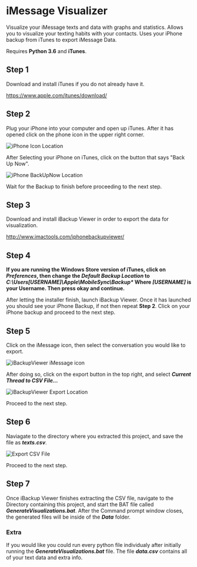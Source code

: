 # iMessage Visualizer
Visualize your iMessage texts and data with graphs and statistics. Allows you to visualize your texting habits with your contacts. Uses your iPhone backup from iTunes to export iMessage Data.

Requires **Python 3.6** and **iTunes**.

## __Step 1__
Download and install iTunes if you do not already have it.

https://www.apple.com/itunes/download/

## __Step 2__
Plug your iPhone into your computer and open up iTunes. After it has opened click on the phone icon in the upper right corner.

![iPhone Icon Location](https://www.isumsoft.com/images/apple/how-to-backup-my-contacts-from-iphone-to-my-computer/iphone-icon.png)

After Selecting your iPhone on iTunes, click on the button that says "Back Up Now".

![iPhone BackUpNow Location](https://drfone.wondershare.com/images/article/2017/09/15053246246506.jpg)

Wait for the Backup to finish before proceeding to the next step.

## __Step 3__
Download and install iBackup Viewer in order to export the data for visualization.

http://www.imactools.com/iphonebackupviewer/

## __Step 4__
**If you are running the Windows Store version of iTunes, click on *Preferences*, then change the *Default Backup Location* to *C:\Users\[USERNAME]\Apple\MobileSync\Backup\** Where *[USERNAME]* is your Username. Then press okay and continue.**

After letting the installer finish, launch iBackup Viewer. Once it has launched you should see your iPhone Backup, if not then repeat **Step 2**. Click on your iPhone backup and proceed to the next step.

## __Step 5__
Click on the iMessage icon, then select the conversation you would like to export.

![iBackupViewer iMessage icon](https://www.imactools.com/uploads/choose-imessage.png)

After doing so, click on the export button in the top right, and select ***Current Thread to CSV File...***

![iBackupViewer Export Location](https://i.imgur.com/kRTBbR3.png)

Proceed to the next step.

## __Step 6__
Naviagate to the directory where you extracted this project, and save the file as ***texts.csv***.

![Export CSV File](https://i.imgur.com/wxvEZio.png)

Proceed to the next step.

## __Step 7__
Once iBackup Viewer finishes extracting the CSV file, navigate to the Directory containing this project, and start the BAT file called ***GenerateVisualizations.bat***.
After the Command prompt window closes, the generated files will be inside of the ***Data*** folder.

### Extra
If you would like you could run every python file individualy after initially running the ***GenerateVisualizations.bat*** file. The file ***data.csv*** contains all of your text data and extra info.
